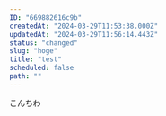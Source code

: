 ```yaml
---
ID: "669882616c9b"
createdAt: "2024-03-29T11:53:38.000Z"
updatedAt: "2024-03-29T11:56:14.443Z"
status: "changed"
slug: "hoge"
title: "test"
scheduled: false
path: ""
---
```

こんちわ